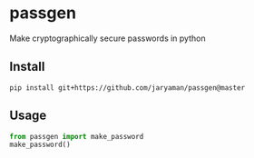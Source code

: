 # passgen

Make cryptographically secure passwords in python 

## Install

```
pip install git+https://github.com/jaryaman/passgen@master
```

## Usage

```python
from passgen import make_password
make_password()
```